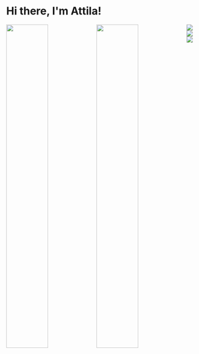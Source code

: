 # Hi there, I'm Attila!

<img align="left" width="47%" src="https://github-readme-stats.vercel.app/api?username=attilapeterszucs&show_icons=true&theme=radical">

<img align="left" width="47%" src="https://github-readme-stats.vercel.app/api/top-langs/?username=JustKKrypton&layout=donut">

<img align="left" src="https://img.shields.io/badge/python-3670A0?style=for-the-badge&logo=python&logoColor=ffdd54">
<img align="left" src="https://img.shields.io/badge/html5-%23E34F26.svg?style=for-the-badge&logo=html5&logoColor=white">
<img align="left" src="https://img.shields.io/badge/typescript-%23007ACC.svg?style=for-the-badge&logo=typescript&logoColor=white">

